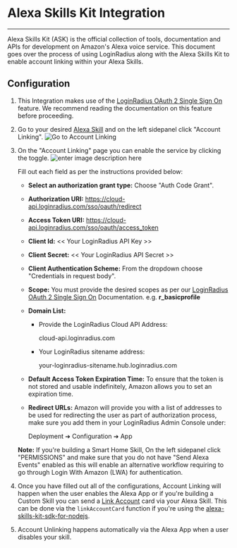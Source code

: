 Alexa Skills Kit Integration
====
-------------

Alexa Skills Kit (ASK) is the official collection of tools, documentation and APIs for development on Amazon's Alexa voice service. This document goes over the process of using LoginRadius along with the Alexa Skills Kit to enable account linking within your Alexa Skills.

## Configuration

1. This Integration makes use of the [LoginRadius OAuth 2 Single Sign On](/api/v2/single-sign-on/oauth2-single-sign-on) feature.  We recommend reading the documentation on this feature before proceeding. 

2. Go to your desired [Alexa Skill](https://developer.amazon.com/alexa) and on the left sidepanel click "Account Linking".
![Go to Account Linking](https://apidocs.lrcontent.com/images/GotoAccountLinking_236345b51158047c182.96028951.png "Go to Account Linking")

4. On the "Account Linking" page you can enable the service by clicking the toggle.
![enter image description here](https://apidocs.lrcontent.com/images/Screenshot-2018-07-19-16-18-39_130025b511c8865d4f9.22707110.png "enter image title here")

	Fill out each field as per the instructions provided below:
	
	- **Select an authorization grant type:** Choose "Auth Code Grant".

	- **Authorization URI:**  https://cloud-api.loginradius.com/sso/oauth/redirect

	- **Access Token URI:** https://cloud-api.loginradius.com/sso/oauth/access_token

	- **Client Id:**  << Your LoginRadius API Key >>
	
	- **Client Secret:**  << Your LoginRadius API Secret >>

	- **Client Authentication Scheme:** From the dropdown choose "Credentials in request body".

	- **Scope:** You must provide the desired scopes as per our [LoginRadius OAuth 2 Single Sign On](/api/v2/single-sign-on/oauth2-single-sign-on) Documentation. e.g. **r_basicprofile**

	- **Domain List:**

		- Provide the LoginRadius Cloud API Address: 
		
			cloud-api.loginradius.com

		- Your LoginRadius sitename address: 
		
			your-loginradius-sitename.hub.loginradius.com
			
	- **Default Access Token Expiration Time:** To ensure that the token is not stored and usable indefinitely, Amazon allows you to set an expiration time.

	- **Redirect URLs:** Amazon will provide you with a list of addresses to be used for redirecting the user as part of authorization process, make sure you add them in your LoginRadius Admin Console under: 

		Deployment ➔ Configuration ➔ App

	**Note:** If you're building a Smart Home Skill, On the left sidepanel click "PERMISSIONS" and make sure that you do not have "Send Alexa Events" enabled as this will enable an alternative workflow requiring to go through Login With Amazon (LWA) for authentication.

4. Once you have filled out all of the configurations, Account Linking will happen when the user enables the Alexa App or if you're building a Custom Skill you can send a [Link Account](https://developer.amazon.com/docs/account-linking/account-linking-for-custom-skills.html) card via your Alexa Skill. This can be done via the `linkAccountCard` function if you're using the [alexa-skills-kit-sdk-for-nodejs](https://github.com/alexa/alexa-skills-kit-sdk-for-nodejs). 

5. Account Unlinking happens automatically via the Alexa App when a user disables your skill.

